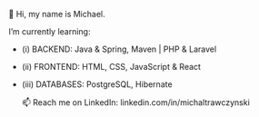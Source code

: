   👋 Hi, my name is Michael.

I’m currently learning:
- (i) BACKEND: Java & Spring, Maven | PHP & Laravel
- (ii) FRONTEND: HTML, CSS, JavaScript & React
- (iii) DATABASES: PostgreSQL, Hibernate

  📫 Reach me on LinkedIn: linkedin.com/in/michaltrawczynski
